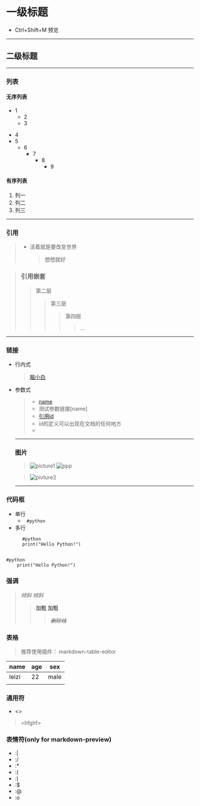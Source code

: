 # 一级标题
* Ctrl+Shift+M 预览
---
## 二级标题
---
### __列表__
#### 无序列表
- 1
   - 2
   - 3
 + 4
 + 5
   + 6
     * 7
       * 8
         * 9

#### 有序列表
1. 列一
2. 列二
3. 列三
***
### __引用__
>* 活着就是要改变世界
>      >想想就好

>### 引用嵌套
>> 第二层
> >>第三层
> >>>第四层
> >>>>...
___
### 链接
* 行内式
  > [脑小白](http://www.naoxiaobai.club "title")
* 参数式
  >+ [name][id]
  >+ 测试参数链接[name]
  >+ [引用id][id]
  >+ id的定义可以出现在文档的任何地方
  >+ [id]: http://www.naoxiaobai.club "title"

  ---
  ### 图片
  >![picture1](http://github.global.ssl.fastly.net/images/modules/logos_page/GitHub-Mark.png "GitHub Mark")
  >![ppp][tt]
  
  [tt]:http://github.global.ssl.fastly.net/images/modules/logos_page/Octocat.png
  >![pivture2](http://github.global.ssl.fastly.net/images/modules/logos_page/Octocat.png)
  ---
### 代码框
* 单行
  + ` #python`
* 多行
```
      #python
      print("Hello Python!")
```
<pre><code>
#python
    print("Hello Python!")
</code></pre>

### 强调
>*倾斜*
>_倾斜_
>>**加粗**
>>__加粗__
>>>*~~删除线~~*

### 表格
>推荐使用插件： markdown-table-editor

| name  | age | sex  |
| ----- | --- | ---- |
| leizi | 22  | male |
|       |     |      |



### 通用符
* <>
> &lt;hfghf&gt;

### 表情符(only for markdown-preview)
* :|
* :/
* :*
* :(
* :)
* :$
* :@
* :o
